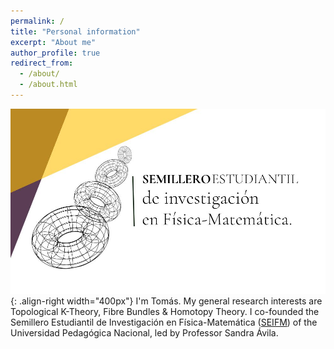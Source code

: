 ```yaml
---
permalink: /
title: "Personal information"
excerpt: "About me"
author_profile: true
redirect_from: 
  - /about/
  - /about.html
---
```

![SEIFM-Logo](/images/post.jpeg){: .align-right width="400px"}
I'm Tomás. My general research interests are Topological K-Theory, Fibre Bundles & Homotopy Theory. I co-founded the Semillero Estudiantil de Investigación en Física-Matemática ([SEIFM](https://www.instagram.com/seinfismat/)) of the Universidad Pedagógica Nacional, led by Professor Sandra Ávila.  



